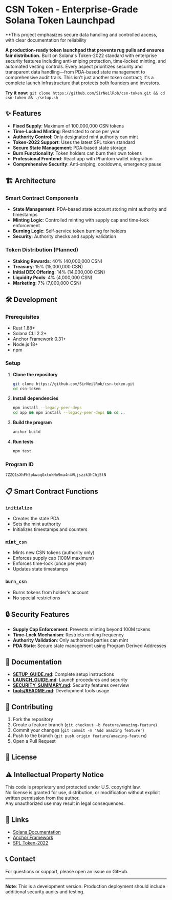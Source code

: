 # CSN Token - Enterprise-Grade Solana Token Launchpad

**This project emphasizes secure data handling and controlled access, with clear documentation for reliability

**A production-ready token launchpad that prevents rug pulls and ensures fair distribution.** Built on Solana's Token-2022 standard with enterprise security features including anti-sniping protection, time-locked minting, and automated vesting controls. Every aspect prioritizes security and transparent data handling—from PDA-based state management to comprehensive audit trails. This isn't just another token contract; it's a complete launch infrastructure that protects both founders and investors.

**Try it now:** `git clone https://github.com/SirNeilRob/csn-token.git && cd csn-token && ./setup.sh`

## ✨ Features

- **Fixed Supply**: Maximum of 100,000,000 CSN tokens
- **Time-Locked Minting**: Restricted to once per year
- **Authority Control**: Only designated mint authority can mint
- **Token-2022 Support**: Uses the latest SPL token standard
- **Secure State Management**: PDA-based state storage
- **Burn Functionality**: Token holders can burn their own tokens
- **Professional Frontend**: React app with Phantom wallet integration
- **Comprehensive Security**: Anti-sniping, cooldowns, emergency pause

## 🏗️ Architecture

### Smart Contract Components

- **State Management**: PDA-based state account storing mint authority and timestamps
- **Minting Logic**: Controlled minting with supply cap and time-lock enforcement
- **Burning Logic**: Self-service token burning for holders
- **Security**: Authority checks and supply validation

### Token Distribution (Planned)

- **Staking Rewards**: 40% (40,000,000 CSN)
- **Treasury**: 15% (15,000,000 CSN)
- **Initial DEX Offering**: 14% (14,000,000 CSN)
- **Liquidity Pools**: 4% (4,000,000 CSN)
- **Marketing**: 7% (7,000,000 CSN)

## 🛠️ Development

### Prerequisites

- Rust 1.88+
- Solana CLI 2.2+
- Anchor Framework 0.31+
- Node.js 18+
- npm

### Setup

1. **Clone the repository**
   ```bash
   git clone https://github.com/SirNeilRob/csn-token.git
   cd csn-token
   ```

2. **Install dependencies**
   ```bash
   npm install --legacy-peer-deps
   cd app && npm install --legacy-peer-deps && cd ..
   ```

3. **Build the program**
   ```bash
   anchor build
   ```

4. **Run tests**
   ```bash
   npm test
   ```

### Program ID

```
7ZZQ1sXhFh5pkwaqGxtukNo9ma4n4VLjszzk3hChj5tN
```

## 📋 Smart Contract Functions

### `initialize`
- Creates the state PDA
- Sets the mint authority
- Initializes timestamps and counters

### `mint_csn`
- Mints new CSN tokens (authority only)
- Enforces supply cap (100M maximum)
- Enforces time-lock (once per year)
- Updates state timestamps

### `burn_csn`
- Burns tokens from holder's account
- No special restrictions

## 🔒 Security Features

- **Supply Cap Enforcement**: Prevents minting beyond 100M tokens
- **Time-Lock Mechanism**: Restricts minting frequency
- **Authority Validation**: Only authorized parties can mint
- **PDA State**: Secure state management using Program Derived Addresses

## 📝 Documentation

- **[SETUP_GUIDE.md](SETUP_GUIDE.md)**: Complete setup instructions
- **[LAUNCH_GUIDE.md](LAUNCH_GUIDE.md)**: Launch procedures and security
- **[SECURITY_SUMMARY.md](SECURITY_SUMMARY.md)**: Security features overview
- **[tools/README.md](tools/README.md)**: Development tools usage

## 🤝 Contributing

1. Fork the repository
2. Create a feature branch (`git checkout -b feature/amazing-feature`)
3. Commit your changes (`git commit -m 'Add amazing feature'`)
4. Push to the branch (`git push origin feature/amazing-feature`)
5. Open a Pull Request

## 📄 License

## ⚠️ Intellectual Property Notice

This code is proprietary and protected under U.S. copyright law.  
No license is granted for use, distribution, or modification without explicit written permission from the author.  
Any unauthorized use may result in legal consequences.

## 🔗 Links

- [Solana Documentation](https://docs.solana.com/)
- [Anchor Framework](https://www.anchor-lang.com/)
- [SPL Token-2022](https://spl.solana.com/token-2022)

## 📞 Contact

For questions or support, please open an issue on GitHub.

---

**Note**: This is a development version. Production deployment should include additional security audits and testing.
